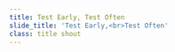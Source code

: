 ```yaml
---
title: Test Early, Test Often
slide_title: 'Test Early,<br>Test Often'
class: title shout
---
```

<!-- more -->